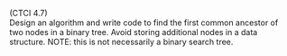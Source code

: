 (CTCI 4.7)  
Design an algorithm and write code to find the first common ancestor of two
nodes in a binary tree.  Avoid storing additional nodes in a data structure.
NOTE: this is not necessarily a binary search tree.